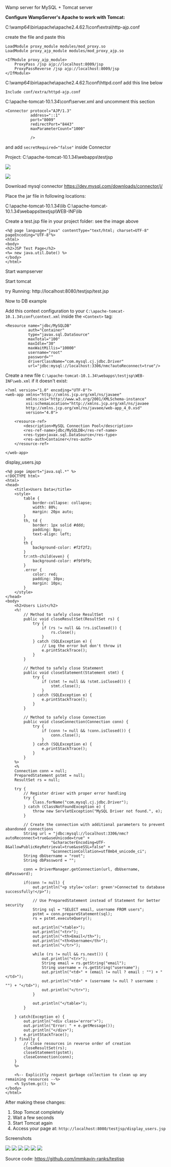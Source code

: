 Wamp server for MySQL + Tomcat server

**Configure WampServer's Apache to work with Tomcat:**

C:\wamp64\bin\apache\apache2.4.62.1\conf\extra\http-ajp.conf

create the file and paste this

```
LoadModule proxy_module modules/mod_proxy.so
LoadModule proxy_ajp_module modules/mod_proxy_ajp.so

<IfModule proxy_ajp_module>
    ProxyPass /jsp ajp://localhost:8009/jsp
    ProxyPassReverse /jsp ajp://localhost:8009/jsp
</IfModule>
```

C:\wamp64\bin\apache\apache2.4.62.1\conf\httpd.conf add this line below

`Include conf/extra/httpd-ajp.conf`

C:\apache-tomcat-10.1.34\conf\server.xml and uncomment this section

<!-- Define an AJP 1.3 Connector on port 8009 -->
   
    <Connector protocol="AJP/1.3"
               address="::1"
               port="8009"
               redirectPort="8443"
               maxParameterCount="1000"
		
               />


and add `secretRequired="false"` inside Connector

Project: C:\apache-tomcat-10.1.34\webapps\testjsp

![](attachments/Pasted%20image%2020250103085059.png)

![](attachments/Pasted%20image%2020250103085109.png)

Download mysql connector https://dev.mysql.com/downloads/connector/j/

Place the jar file in following locations:

C:\apache-tomcat-10.1.34\lib
C:\apache-tomcat-10.1.34\webapps\testjsp\WEB-INF\lib

Create a test.jsp file in your project folder: see the image above

```
<%@ page language="java" contentType="text/html; charset=UTF-8" pageEncoding="UTF-8"%>
<html>
<body>
<h2>JSP Test Page</h2>
<%= new java.util.Date() %>
</body>
</html>
```


Start wampserver

Start tomcat

try Running: http://localhost:8080/testjsp/test.jsp


Now to DB example

Add this context configuration to your `C:\apache-tomcat-10.1.34\conf\context.xml` inside the `<Context>` tag:

```
<Resource name="jdbc/MySQLDB"
          auth="Container"
          type="javax.sql.DataSource"
          maxTotal="100"
          maxIdle="30"
          maxWaitMillis="10000"
          username="root"
          password=""
          driverClassName="com.mysql.cj.jdbc.Driver"
          url="jdbc:mysql://localhost:3306/nmc?autoReconnect=true"/>
```

Create a new file `C:\apache-tomcat-10.1.34\webapps\testjsp\WEB-INF\web.xml` if it doesn't exist:

```
<?xml version="1.0" encoding="UTF-8"?>
<web-app xmlns="http://xmlns.jcp.org/xml/ns/javaee"
         xmlns:xsi="http://www.w3.org/2001/XMLSchema-instance"
         xsi:schemaLocation="http://xmlns.jcp.org/xml/ns/javaee 
         http://xmlns.jcp.org/xml/ns/javaee/web-app_4_0.xsd"
         version="4.0">
    
    <resource-ref>
        <description>MySQL Connection Pool</description>
        <res-ref-name>jdbc/MySQLDB</res-ref-name>
        <res-type>javax.sql.DataSource</res-type>
        <res-auth>Container</res-auth>
    </resource-ref>
    
</web-app>
```


display_users.jsp

```<%@ page language="java" contentType="text/html; charset=UTF-8" pageEncoding="UTF-8"%>
<%@ page import="java.sql.*" %>
<!DOCTYPE html>
<html>
<head>
    <title>Users Data</title>
    <style>
        table {
            border-collapse: collapse;
            width: 80%;
            margin: 20px auto;
        }
        th, td {
            border: 1px solid #ddd;
            padding: 8px;
            text-align: left;
        }
        th {
            background-color: #f2f2f2;
        }
        tr:nth-child(even) {
            background-color: #f9f9f9;
        }
        .error {
            color: red;
            padding: 10px;
            margin: 10px;
        }
    </style>
</head>
<body>
    <h2>Users List</h2>
    <%!
        // Method to safely close ResultSet
        public void closeResultSet(ResultSet rs) {
            try {
                if (rs != null && !rs.isClosed()) {
                    rs.close();
                }
            } catch (SQLException e) {
                // Log the error but don't throw it
                e.printStackTrace();
            }
        }

        // Method to safely close Statement
        public void closeStatement(Statement stmt) {
            try {
                if (stmt != null && !stmt.isClosed()) {
                    stmt.close();
                }
            } catch (SQLException e) {
                e.printStackTrace();
            }
        }

        // Method to safely close Connection
        public void closeConnection(Connection conn) {
            try {
                if (conn != null && !conn.isClosed()) {
                    conn.close();
                }
            } catch (SQLException e) {
                e.printStackTrace();
            }
        }
    %>
    <%
    Connection conn = null;
    PreparedStatement pstmt = null;
    ResultSet rs = null;
    
    try {
        // Register driver with proper error handling
        try {
            Class.forName("com.mysql.cj.jdbc.Driver");
        } catch (ClassNotFoundException e) {
            throw new ServletException("MySQL Driver not found.", e);
        }
        
        // Create the connection with additional parameters to prevent abandoned connections
        String url = "jdbc:mysql://localhost:3306/nmc?autoReconnect=true&useUnicode=true" +
                    "&characterEncoding=UTF-8&allowPublicKeyRetrieval=true&useSSL=false" +
                    "&connectionCollation=utf8mb4_unicode_ci";
        String dbUsername = "root";
        String dbPassword = "";
        
        conn = DriverManager.getConnection(url, dbUsername, dbPassword);
        
        if(conn != null) {
            out.println("<p style='color: green'>Connected to database successfully!</p>");
            
            // Use PreparedStatement instead of Statement for better security
            String sql = "SELECT email, username FROM users";
            pstmt = conn.prepareStatement(sql);
            rs = pstmt.executeQuery();
            
            out.println("<table>");
            out.println("<tr>");
            out.println("<th>Email</th>");
            out.println("<th>Username</th>");
            out.println("</tr>");
            
            while (rs != null && rs.next()) {
                out.println("<tr>");
                String email = rs.getString("email");
                String username = rs.getString("username");
                out.println("<td>" + (email != null ? email : "") + "</td>");
                out.println("<td>" + (username != null ? username : "") + "</td>");
                out.println("</tr>");
            }
            
            out.println("</table>");
        }
        
    } catch(Exception e) {
        out.println("<div class='error'>");
        out.println("Error: " + e.getMessage());
        out.println("</div>");
        e.printStackTrace();
    } finally {
        // Close resources in reverse order of creation
        closeResultSet(rs);
        closeStatement(pstmt);
        closeConnection(conn);
    }
    %>
    
    <%-- Explicitly request garbage collection to clean up any remaining resources --%>
    <% System.gc(); %>
</body>
</html>
```

After making these changes:

1. Stop Tomcat completely
2. Wait a few seconds
3. Start Tomcat again
4. Access your page at: `http://localhost:8080/testjsp/display_users.jsp`


Screenshots

![](attachments/Pasted%20image%2020250103090015.png)
![](attachments/Pasted%20image%2020250103090031.png)
![](attachments/Pasted%20image%2020250103090040.png)
![](attachments/Pasted%20image%2020250103090104.png)
![](attachments/Pasted%20image%2020250103090316.png)
![](attachments/Pasted%20image%2020250103090329.png)

Source code: https://github.com/immkavin-ranks/testjsp